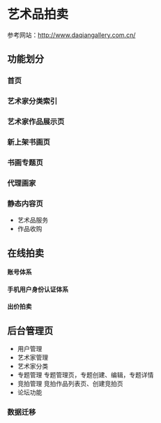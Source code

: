 # 艺术品拍卖

参考网站：http://www.daqiangallery.com.cn/

## 功能划分

### 首页

### 艺术家分类索引

### 艺术家作品展示页

### 新上架书画页

### 书画专题页

### 代理画家

### 静态内容页

* 艺术品服务
* 作品收购

## 在线拍卖

  #### 账号体系
  
  #### 手机用户身份认证体系
  
  #### 出价拍卖
  
## 后台管理页
* 用户管理
* 艺术家管理
* 艺术家分类
* 专题管理
  专题管理页，专题创建、编辑，专题详情
* 竞拍管理
  竞拍作品列表页、创建竞拍页
* 论坛功能

### 数据迁移

